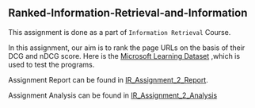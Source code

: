 ## **Ranked-Information-Retrieval-and-Information**

This assignment is done as a part of `Information Retrieval` Course.

In this assignment, our aim is to rank the page URLs on the basis of their DCG and nDCG score. Here is the [Microsoft Learning Dataset](https://www.microsoft.com/en-us/research/project/mslr/?from=http%3A%2F%2Fresearch.microsoft.com%2Fen-us%2Fprojects%2Fmslr%2Fdownload.aspx) ,which is used to test the programs.

Assignment Report can be found in [IR_Assignment_2_Report](IR_Assignment_2_Report.pdf).

Assignment Analysis can be found in [IR_Assignment_2_Analysis](IR_Assignment_2_Analysis.pdf)
